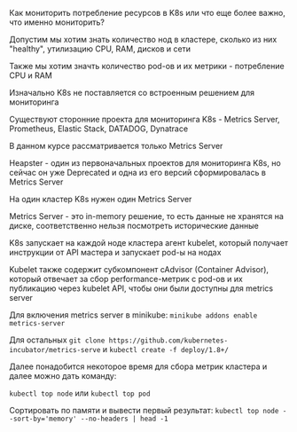 Как мониторить потребление ресурсов в K8s или что еще более важно, что именно мониторить?

Допустим мы хотим знать количество нод в кластере, сколько из них "healthy", утилизацию CPU, RAM, дисков и сети

Также мы хотим значть количество pod-ов и их метрики - потребление CPU и RAM

Изначально K8s не поставляется со встроенным решением для мониторинга

Существуют сторонние проекта для мониторинга K8s - Metrics Server, Prometheus, Elastic Stack, DATADOG, Dynatrace

В данном курсе рассматривается только Metrics Server

Heapster - один из первоначальных проектов для мониторинга K8s, но сейчас он уже Deprecated и одна из его версий сформировалась в Metrics Server

На один кластер K8s нужен один Metrics Server

Metrics Server - это in-memory решение, то есть данные не хранятся на диске, соответственно нельзя посмотреть исторические данные

K8s запускает на каждой ноде кластера агент kubelet, который получает инструкции от API мастера и запускает pod-ы на нодах

Kubelet также содержит субкомпонент cAdvisor (Container Advisor), который отвечает за сбор performance-метрик с pod-ов и их публикацию через kubelet API, чтобы они были доступны для metrics server

Для включения metrics server в minikube: `minikube addons enable metrics-server`

Для остальных `git clone https://github.com/kubernetes-incubator/metrics-serve` и `kubectl create -f deploy/1.8+/`

Далее понадобится некоторое время для сбора метрик кластера и далее можно дать команду:

`kubectl top node` или `kubectl top pod`

Сортировать по памяти и вывести первый результат: `kubectl top node --sort-by='memory' --no-headers | head -1`